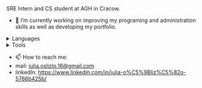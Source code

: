 ### 

SRE Intern and CS student at AGH in Cracow.

- 🔭 I’m currently working on improving my programing and administration skills as well as developing my portfolio.


<details>
  <summary>Languages</summary>
  C++,
  C,
  Java,
  Python,
  SQL,
  Bash,
  HTML,
  CSS,
  PHP,
  Bootstrap,
  </details>
  
 <details>
  <summary>Tools</summary>
  Android studio,
  Linux,
  Git
  </details>
  
- 📫 How to reach me: 
- mail: julia.oslizlo.16@gmail.com
- linkedIn: https://www.linkedin.com/in/julia-o%C5%9Bliz%C5%82o-5786b425b/
  


